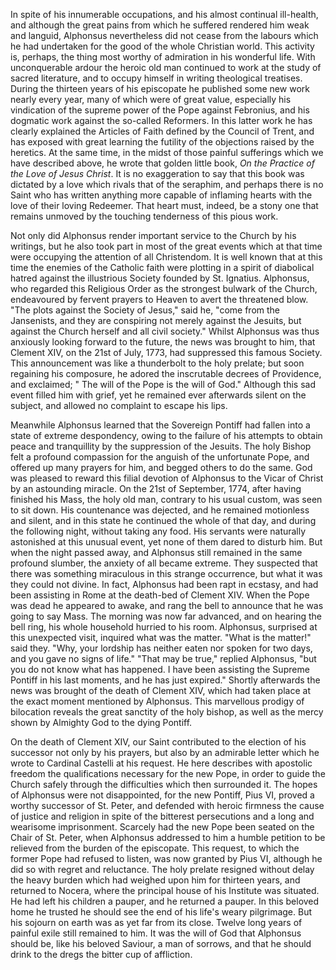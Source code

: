 
In spite of his innumerable occupations, and his almost continual ill-health, and although the great pains from which he suffered rendered him weak and languid, Alphonsus nevertheless did not cease from the labours which he had undertaken for the good of the whole Christian world. This activity is, perhaps, the thing most worthy of admiration in his wonderful life. With unconquerable ardour the heroic old man continued to work at the study of sacred literature, and to occupy himself in writing theological treatises. During the thirteen years of his episcopate he published some new work nearly every year, many of which were of great value, especially his vindication of the supreme power of the Pope against Febronius, and his dogmatic work against the so-called Reformers. In this latter work he has clearly explained the Articles of Faith defined by the Council of Trent, and has exposed with great learning the futility of the objections raised by the heretics. At the same time, in the midst of those painful sufferings which we have described above, he wrote that golden little book, *On the Practice of the Love of Jesus Christ*. It is no exaggeration to say that this book was dictated by a love which rivals that of the seraphim, and perhaps there is no Saint who has written anything more capable of inflaming hearts with the love of their loving Redeemer. That heart must, indeed, be a stony one that remains unmoved by the touching tenderness of this pious work.

Not only did Alphonsus render important service to the Church by his writings, but he also took part in most of the great events which at that time were occupying the attention of all Christendom. It is well known that at this time the enemies of the Catholic faith were plotting in a spirit of diabolical hatred against the illustrious Society founded by St. Ignatius. Alphonsus, who regarded this Religious Order as the strongest bulwark of the Church, endeavoured by fervent prayers to Heaven to avert the threatened blow. \"The plots against the Society of Jesus,\" said he, \"come from the Jansenists, and they are conspiring not merely against the Jesuits, but against the Church herself and all civil society.\" Whilst Alphonsus was thus anxiously looking forward to the future, the news was brought to him, that Clement XIV, on the 21st of July, 1773, had suppressed this famous Society. This announcement was like a thunderbolt to the holy prelate; but soon regaining his composure, he adored the inscrutable decrees of Providence, and exclaimed; \" The will of the Pope is the will of God.\" Although this sad event filled him with grief, yet he remained ever afterwards silent on the subject, and allowed no complaint to escape his lips.

Meanwhile Alphonsus learned that the Sovereign Pontiff had fallen into a state of extreme despondency, owing to the failure of his attempts to obtain peace and tranquillity by the suppression of the Jesuits. The holy Bishop felt a profound compassion for the anguish of the unfortunate Pope, and offered up many prayers for him, and begged others to do the same. God was pleased to reward this filial devotion of Alphonsus to the Vicar of Christ by an astounding miracle. On the 21st of September, 1774, after having finished his Mass, the holy old man, contrary to his usual custom, was seen to sit down. His countenance was dejected, and he remained motionless and silent, and in this state he continued the whole of that day, and during the following night, without taking any food. His servants were naturally astonished at this unusual event, yet none of them dared to disturb him. But when the night passed away, and Alphonsus still remained in the same profound slumber, the anxiety of all became extreme. They suspected that there was something miraculous in this strange occurrence, but what it was they could not divine. In fact, Alphonsus had been rapt in ecstasy, and had been assisting in Rome at the death-bed of Clement XIV. When the Pope was dead he appeared to awake, and rang the bell to announce that he was going to say Mass. The morning was now far advanced, and on hearing the bell ring, his whole household hurried to his room. Alphonsus, surprised at this unexpected visit, inquired what was the matter. \"What is the matter!\" said they. \"Why, your lordship has neither eaten nor spoken for two days, and you gave no signs of life.\" \"That may be true,\" replied Alphonsus, \"but you do not know what has happened. I have been assisting the Supreme Pontiff in his last moments, and he has just expired.\" Shortly afterwards the news was brought of the death of Clement XIV, which had taken place at the exact moment mentioned by Alphonsus. This marvellous prodigy of bilocation reveals the great sanctity of the holy bishop, as well as the mercy shown by Almighty God to the dying Pontiff.

On the death of Clement XIV, our Saint contributed to the election of his successor not only by his prayers, but also by an admirable letter which he wrote to Cardinal Castelli at his request. He here describes with apostolic freedom the qualifications necessary for the new Pope, in order to guide the Church safely through the difficulties which then surrounded it. The hopes of Alphonsus were not disappointed, for the new Pontiff, Pius VI, proved a worthy successor of St. Peter, and defended with heroic firmness the cause of justice and religion in spite of the bitterest persecutions and a long and wearisome imprisonment. Scarcely had the new Pope been seated on the Chair of St. Peter, when Alphonsus addressed to him a humble petition to be relieved from the burden of the episcopate. This request, to which the former Pope had refused to listen, was now granted by Pius VI, although he did so with regret and reluctance. The holy prelate resigned without delay the heavy burden which had weighed upon him for thirteen years, and returned to Nocera, where the principal house of his Institute was situated. He had left his children a pauper, and he returned a pauper. In this beloved home he trusted he should see the end of his life\'s weary pilgrimage. But his sojourn on earth was as yet far from its close. Twelve long years of painful exile still remained to him. It was the will of God that Alphonsus should be, like his beloved Saviour, a man of sorrows, and that he should drink to the dregs the bitter cup of affliction.

